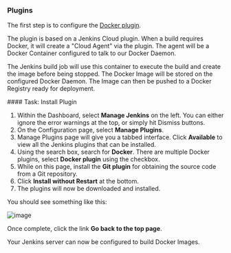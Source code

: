 ### Plugins

The first step is to configure the [Docker plugin](https://wiki.jenkins-ci.org/display/JENKINS/Docker+Plugin). 

The plugin is based on a Jenkins Cloud plugin. When a build requires Docker, it will create a "Cloud Agent" via the plugin. The agent will be a Docker Container configured to talk to our Docker Daemon.

The Jenkins build job will use this container to execute the build and create the image before being stopped. The Docker Image will be stored on the configured Docker Daemon. The Image can then be pushed to a Docker Registry ready for deployment.

#### Task: Install Plugin

1. Within the Dashboard, select **Manage Jenkins** on the left.
   You can either ignore the error warnings at the top, or simply hit Dismiss buttons.
2. On the Configuration page, select **Manage Plugins**.
3. Manage Plugins page will give you a tabbed interface. Click **Available** to view all the Jenkins plugins that can be installed.
4. Using the search box, search for **Docker**. There are multiple Docker plugins, select **Docker plugin** using the checkbox.
5. While on this page, install the **Git plugin** for obtaining the source code from a Git repository.
6. Click **Install without Restart** at the bottom.
7. The plugins will now be downloaded and installed. 

You should see something like this:

![image](https://user-images.githubusercontent.com/558905/37979556-dda177aa-31b6-11e8-9dae-c40673e3d196.png)

Once complete, click the link **Go back to the top page**.

Your Jenkins server can now be configured to build Docker Images.
